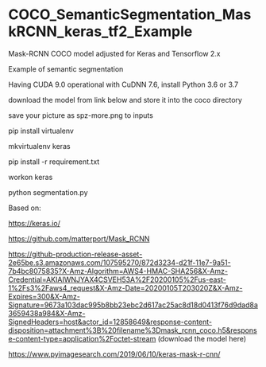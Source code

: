 # COCO_SemanticSegmentation_MaskRCNN_keras_tf2_Example

Mask-RCNN COCO model adjusted for Keras and Tensorflow 2.x

Example of semantic segmentation

Having CUDA 9.0 operational with CuDNN 7.6, install Python 3.6 or 3.7

download the model from link below and store it into the coco directory

save your picture as spz-more.png to inputs

pip install virtualenv

mkvirtualenv keras

pip install -r requirement.txt

workon keras

python segmentation.py

Based on:

https://keras.io/

https://github.com/matterport/Mask_RCNN

https://github-production-release-asset-2e65be.s3.amazonaws.com/107595270/872d3234-d21f-11e7-9a51-7b4bc8075835?X-Amz-Algorithm=AWS4-HMAC-SHA256&X-Amz-Credential=AKIAIWNJYAX4CSVEH53A%2F20200105%2Fus-east-1%2Fs3%2Faws4_request&X-Amz-Date=20200105T203020Z&X-Amz-Expires=300&X-Amz-Signature=9673a103dac995b8bb23ebc2d617ac25ac8d18d0413f76d9dad8a3659438a984&X-Amz-SignedHeaders=host&actor_id=12858649&response-content-disposition=attachment%3B%20filename%3Dmask_rcnn_coco.h5&response-content-type=application%2Foctet-stream (download the model here)

https://www.pyimagesearch.com/2019/06/10/keras-mask-r-cnn/
